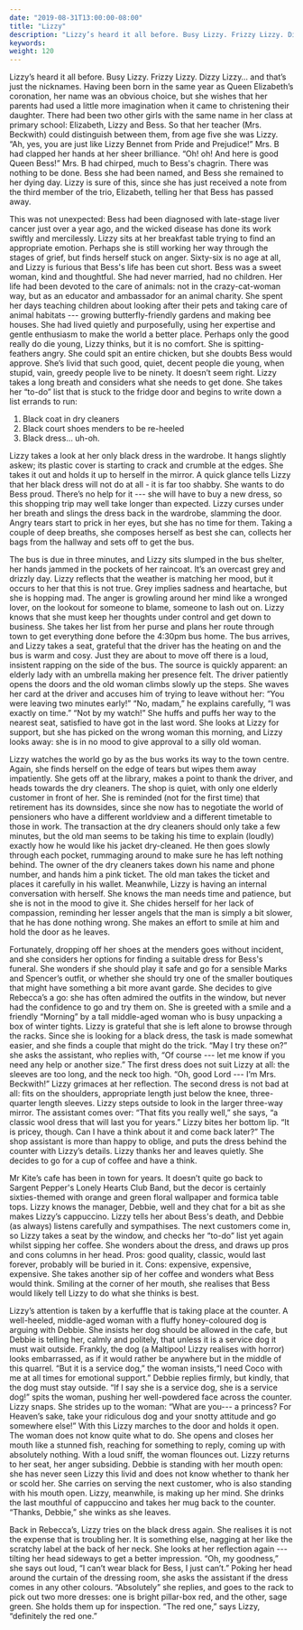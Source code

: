 ```yaml
---
date: "2019-08-31T13:00:00-08:00"
title: "Lizzy"
description: "Lizzy’s heard it all before. Busy Lizzy. Frizzy Lizzy. Dizzy Lizzy…and that’s just the nicknames."
keywords:
weight: 120
---
```


Lizzy’s heard it all before. Busy Lizzy. Frizzy Lizzy. Dizzy Lizzy… and that’s just the
nicknames. Having been born in the same year as Queen Elizabeth’s coronation, her name was an
obvious choice, but she wishes that her parents had used a little more imagination when it came to
christening their daughter. There had been two other girls with the same name in her class at
primary school: Elizabeth, Lizzy and Bess. So that her teacher (Mrs. Beckwith) could distinguish
between them, from age five she was Lizzy. “Ah, yes, you are just like Lizzy Bennet from Pride and
Prejudice!” Mrs. B had clapped her hands at her sheer brilliance. “Oh! oh! And here is good Queen
Bess!” Mrs. B had chirped, much to Bess's chagrin. There was nothing to be done. Bess she had been
named, and Bess she remained to her dying day. Lizzy is sure of this, since she has just received a
note from the third member of the trio, Elizabeth, telling her that Bess has passed away.

This was not unexpected: Bess had been diagnosed with late-stage liver cancer just over a year ago,
and the wicked disease has done its work swiftly and mercilessly.  Lizzy sits at her breakfast table
trying to find an appropriate emotion. Perhaps she is still working her way through the stages of
grief, but finds herself stuck on anger. Sixty-six is no age at all, and Lizzy is furious that
Bess's life has been cut short. Bess was a sweet woman, kind and thoughtful. She had never married,
had no children. Her life had been devoted to the care of animals: not in the crazy-cat-woman way,
but as an educator and ambassador for an animal charity. She spent her days teaching children about
looking after their pets and taking care of animal habitats --- growing butterfly-friendly gardens
and making bee houses. She had lived quietly and purposefully, using her expertise and gentle
enthusiasm to make the world a better place. Perhaps only the good really do die young, Lizzy
thinks, but it is no comfort. She is spitting-feathers angry. She could spit an entire chicken, but
she doubts Bess would approve. She’s livid that such good, quiet, decent people die young, when
stupid, vain, greedy people live to be ninety. It doesn’t seem right. Lizzy takes a long breath and
considers what she needs to get done. She takes her “to-do” list that is stuck to the fridge door
and begins to write down a list errands to run:

1. Black coat in dry cleaners
2. Black court shoes menders to be re-heeled
3. Black dress… uh-oh. 

Lizzy takes a look at her only black dress in the wardrobe. It hangs slightly askew; its plastic
cover is starting to crack and crumble at the edges. She takes it out and holds it up to herself in
the mirror. A quick glance tells Lizzy that her black dress will not do at all - it is far too
shabby. She wants to do Bess proud. There’s no help for it --- she will have to buy a new dress, so
this shopping trip may well take longer than expected. Lizzy curses under her breath and slings the
dress back in the wardrobe, slamming the door. Angry tears start to prick in her eyes, but she has
no time for them. Taking a couple of deep breaths, she composes herself as best she can, collects
her bags from the hallway and sets off to get the bus.

The bus is due in three minutes, and Lizzy sits slumped in the bus shelter, her hands jammed in the
pockets of her raincoat. It’s an overcast grey and drizzly day. Lizzy reflects that the weather is
matching her mood, but it occurs to her that this is not true. Grey implies sadness and heartache,
but she is hopping mad. The anger is growling around her mind like a wronged lover, on the lookout
for someone to blame, someone to lash out on. Lizzy knows that she must keep her thoughts under
control and get down to business. She takes her list from her purse and plans her route through town
to get everything done before the 4:30pm bus home. The bus arrives, and Lizzy takes a seat, grateful
that the driver has the heating on and the bus is warm and cosy. Just they are about to move off
there is a loud, insistent rapping on the side of the bus. The source is quickly apparent: an
elderly lady with an umbrella making her presence felt. The driver patiently opens the doors and the
old woman climbs slowly up the steps. She waves her card at the driver and accuses him of trying to
leave without her: “You were leaving two minutes early!” “No, madam,” he explains carefully, “I was
exactly on time.” “Not by my watch!” She huffs and puffs her way to the nearest seat, satisfied to
have got in the last word. She looks at Lizzy for support, but she has picked on the wrong woman
this morning, and Lizzy looks away: she is in no mood to give approval to a silly old woman.

Lizzy watches the world go by as the bus works its way to the town centre. Again, she finds herself
on the edge of tears but wipes them away impatiently. She gets off at the library, makes a point to
thank the driver, and heads towards the dry cleaners. The shop is quiet, with only one elderly
customer in front of her. She is reminded (not for the first time) that retirement has its
downsides, since she now has to negotiate the world of pensioners who have a different worldview and
a different timetable to those in work. The transaction at the dry cleaners should only take a few
minutes, but the old man seems to be taking his time to explain (loudly) exactly how he would like
his jacket dry-cleaned. He then goes slowly through each pocket, rummaging around to make sure he
has left nothing behind. The owner of the dry cleaners takes down his name and phone number, and
hands him a pink ticket. The old man takes the ticket and places it carefully in his
wallet. Meanwhile, Lizzy is having an internal conversation with herself. She knows the man needs
time and patience, but she is not in the mood to give it. She chides herself for her lack of
compassion, reminding her lesser angels that the man is simply a bit slower, that he has done
nothing wrong. She makes an effort to smile at him and hold the door as he leaves.

Fortunately, dropping off her shoes at the menders goes without incident, and she considers her
options for finding a suitable dress for Bess's funeral. She wonders if she should play it safe and
go for a sensible Marks and Spencer’s outfit, or whether she should try one of the smaller boutiques
that might have something a bit more avant garde. She decides to give Rebecca’s a go: she has often
admired the outfits in the window, but never had the confidence to go and try them on. She is
greeted with a smile and a friendly “Morning” by a tall middle-aged woman who is busy unpacking a
box of winter tights. Lizzy is grateful that she is left alone to browse through the racks. Since
she is looking for a black dress, the task is made somewhat easier, and she finds a couple that
might do the trick. “May I try these on?” she asks the assistant, who replies with, “Of course ---
let me know if you need any help or another size.” The first dress does not suit Lizzy at all: the
sleeves are too long, and the neck too high. “Oh, good Lord --- I’m Mrs. Beckwith!” Lizzy grimaces at
her reflection. The second dress is not bad at all: fits on the shoulders, appropriate length just
below the knee, three-quarter length sleeves. Lizzy steps outside to look in the larger three-way
mirror. The assistant comes over: “That fits you really well,” she says, “a classic wool dress that
will last you for years.” Lizzy bites her bottom lip. “It is pricey, though. Can I have a think
about it and come back later?” The shop assistant is more than happy to oblige, and puts the dress
behind the counter with Lizzy’s details. Lizzy thanks her and leaves quietly. She decides to go for
a cup of coffee and have a think.

Mr Kite’s cafe has been in town for years. It doesn’t quite go back to Sargent Pepper's Lonely
Hearts Club Band, but the decor is certainly sixties-themed with orange and green floral wallpaper
and formica table tops. Lizzy knows the manager, Debbie, well and they chat for a bit as she makes
Lizzy’s cappuccino. Lizzy tells her about Bess's death, and Debbie (as always) listens carefully and
sympathises. The next customers come in, so Lizzy takes a seat by the window, and checks her “to-do”
list yet again whilst sipping her coffee. She wonders about the dress, and draws up pros and cons
columns in her head. Pros: good quality, classic, would last forever, probably will be buried in
it. Cons: expensive, expensive, expensive. She takes another sip of her coffee and wonders what Bess
would think. Smiling at the corner of her mouth, she realises that Bess would likely tell Lizzy to
do what she thinks is best.

Lizzy’s attention is taken by a kerfuffle that is taking place at the counter. A well-heeled,
middle-aged woman with a fluffy honey-coloured dog is arguing with Debbie. She insists her dog
should be allowed in the cafe, but Debbie is telling her, calmly and politely, that unless it is a
service dog it must wait outside. Frankly, the dog (a Maltipoo! Lizzy realises with horror) looks
embarrassed, as if it would rather be anywhere but in the middle of this quarrel. “But it is a
service dog,” the woman insists,“I need Coco with me at all times for emotional support.” Debbie
replies firmly, but kindly, that the dog must stay outside. “If I say she is a service dog, she is a
service dog!” spits the woman, pushing her well-powdered face across the counter. Lizzy snaps.  She
strides up to the woman: “What are you--- a princess? For Heaven’s sake, take your ridiculous dog and
your snotty attitude and go somewhere else!” With this Lizzy marches to the door and holds it
open. The woman does not know quite what to do. She opens and closes her mouth like a stunned fish,
reaching for something to reply, coming up with absolutely nothing. With a loud sniff, the woman
flounces out. Lizzy returns to her seat, her anger subsiding. Debbie is standing with her mouth
open: she has never seen Lizzy this livid and does not know whether to thank her or scold her. She
carries on serving the next customer, who is also standing with his mouth open. Lizzy, meanwhile, is
making up her mind. She drinks the last mouthful of cappuccino and takes her mug back to the
counter. “Thanks, Debbie,” she winks as she leaves.

Back in Rebecca’s, Lizzy tries on the black dress again. She realises it is not the expense that is
troubling her. It is something else, nagging at her like the scratchy label at the back of her
neck. She looks at her reflection again --- tilting her head sideways to get a better
impression. “Oh, my goodness,” she says out loud, “I can’t wear black for Bess, I just can’t.”
Poking her head around the curtain of the dressing room, she asks the assistant if the dress comes
in any other colours. “Absolutely” she replies, and goes to the rack to pick out two more dresses:
one is bright pillar-box red, and the other, sage green. She holds them up for inspection. “The red
one,” says Lizzy, “definitely the red one.”
